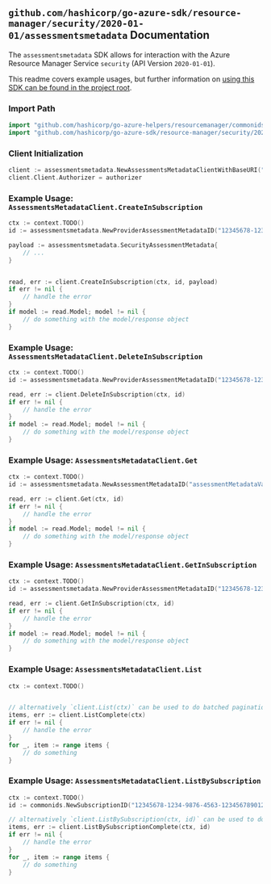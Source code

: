 
## `github.com/hashicorp/go-azure-sdk/resource-manager/security/2020-01-01/assessmentsmetadata` Documentation

The `assessmentsmetadata` SDK allows for interaction with the Azure Resource Manager Service `security` (API Version `2020-01-01`).

This readme covers example usages, but further information on [using this SDK can be found in the project root](https://github.com/hashicorp/go-azure-sdk/tree/main/docs).

### Import Path

```go
import "github.com/hashicorp/go-azure-helpers/resourcemanager/commonids"
import "github.com/hashicorp/go-azure-sdk/resource-manager/security/2020-01-01/assessmentsmetadata"
```


### Client Initialization

```go
client := assessmentsmetadata.NewAssessmentsMetadataClientWithBaseURI("https://management.azure.com")
client.Client.Authorizer = authorizer
```


### Example Usage: `AssessmentsMetadataClient.CreateInSubscription`

```go
ctx := context.TODO()
id := assessmentsmetadata.NewProviderAssessmentMetadataID("12345678-1234-9876-4563-123456789012", "assessmentMetadataValue")

payload := assessmentsmetadata.SecurityAssessmentMetadata{
	// ...
}


read, err := client.CreateInSubscription(ctx, id, payload)
if err != nil {
	// handle the error
}
if model := read.Model; model != nil {
	// do something with the model/response object
}
```


### Example Usage: `AssessmentsMetadataClient.DeleteInSubscription`

```go
ctx := context.TODO()
id := assessmentsmetadata.NewProviderAssessmentMetadataID("12345678-1234-9876-4563-123456789012", "assessmentMetadataValue")

read, err := client.DeleteInSubscription(ctx, id)
if err != nil {
	// handle the error
}
if model := read.Model; model != nil {
	// do something with the model/response object
}
```


### Example Usage: `AssessmentsMetadataClient.Get`

```go
ctx := context.TODO()
id := assessmentsmetadata.NewAssessmentMetadataID("assessmentMetadataValue")

read, err := client.Get(ctx, id)
if err != nil {
	// handle the error
}
if model := read.Model; model != nil {
	// do something with the model/response object
}
```


### Example Usage: `AssessmentsMetadataClient.GetInSubscription`

```go
ctx := context.TODO()
id := assessmentsmetadata.NewProviderAssessmentMetadataID("12345678-1234-9876-4563-123456789012", "assessmentMetadataValue")

read, err := client.GetInSubscription(ctx, id)
if err != nil {
	// handle the error
}
if model := read.Model; model != nil {
	// do something with the model/response object
}
```


### Example Usage: `AssessmentsMetadataClient.List`

```go
ctx := context.TODO()


// alternatively `client.List(ctx)` can be used to do batched pagination
items, err := client.ListComplete(ctx)
if err != nil {
	// handle the error
}
for _, item := range items {
	// do something
}
```


### Example Usage: `AssessmentsMetadataClient.ListBySubscription`

```go
ctx := context.TODO()
id := commonids.NewSubscriptionID("12345678-1234-9876-4563-123456789012")

// alternatively `client.ListBySubscription(ctx, id)` can be used to do batched pagination
items, err := client.ListBySubscriptionComplete(ctx, id)
if err != nil {
	// handle the error
}
for _, item := range items {
	// do something
}
```
